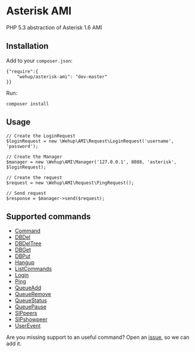 Asterisk AMI
============

PHP 5.3 abstraction of Asterisk 1.6 AMI

Installation
------------

Add to your `composer.json`:

    {"require":{
        "wehup/asterisk-ami": "dev-master"
    }}

Run:

    composer install

Usage
-----

    // Create the LoginRequest
    $loginRequest = new \Wehup\AMI\Request\LoginRequest('username', 'password');
    
    // Create the Manager
    $manager = new \Wehup\AMI\Manager('127.0.0.1', 8088, 'asterisk', $loginRequest);
    
    // Create the request
    $request = new \Wehup\AMI\Request\PingRequest();
    
    // Send request
    $response = $manager->send($request);

Supported commands
------------------

* [Command](https://wiki.asterisk.org/wiki/display/AST/ManagerAction_Command)
* [DBDel](https://wiki.asterisk.org/wiki/display/AST/ManagerAction_DBDel)
* [DBDelTree](https://wiki.asterisk.org/wiki/display/AST/ManagerAction_DBDelTree)
* [DBGet](https://wiki.asterisk.org/wiki/display/AST/ManagerAction_DBGet)
* [DBPut](https://wiki.asterisk.org/wiki/display/AST/ManagerAction_DBPut)
* [Hangup](https://wiki.asterisk.org/wiki/display/AST/ManagerAction_Hangup)
* [ListCommands](https://wiki.asterisk.org/wiki/display/AST/ManagerAction_ListCommands)
* [Login](https://wiki.asterisk.org/wiki/display/AST/ManagerAction_Login)
* [Ping](https://wiki.asterisk.org/wiki/display/AST/ManagerAction_Ping)
* [QueueAdd](https://wiki.asterisk.org/wiki/display/AST/ManagerAction_QueueAdd)
* [QueueRemove](https://wiki.asterisk.org/wiki/display/AST/ManagerAction_QueueRemove)
* [QueueStatus](https://wiki.asterisk.org/wiki/display/AST/ManagerAction_QueueStatus)
* [QueuePause](https://wiki.asterisk.org/wiki/display/AST/ManagerAction_QueuePause)
* [SIPpeers](https://wiki.asterisk.org/wiki/display/AST/ManagerAction_SIPpeers)
* [SIPshowpeer](https://wiki.asterisk.org/wiki/display/AST/ManagerAction_SIPshowpeer)
* [UserEvent](https://wiki.asterisk.org/wiki/display/AST/ManagerAction_UserEvent)

Are you missing support to an useful command? Open an [issue](https://github.com/wehup/asterisk-ami/issues/new), so we can add it.
